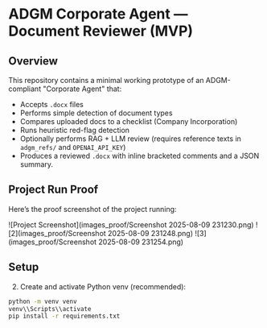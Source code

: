 # ADGM Corporate Agent — Document Reviewer (MVP)

## Overview
This repository contains a minimal working prototype of an ADGM-compliant "Corporate Agent" that:
- Accepts `.docx` files
- Performs simple detection of document types
- Compares uploaded docs to a checklist (Company Incorporation)
- Runs heuristic red-flag detection
- Optionally performs RAG + LLM review (requires reference texts in `adgm_refs/` and `OPENAI_API_KEY`)
- Produces a reviewed `.docx` with inline bracketed comments and a JSON summary.

## Project Run Proof

Here’s the proof screenshot of the project running:

![Project Screenshot](images_proof/Screenshot 2025-08-09 231230.png)
![2](images_proof/Screenshot 2025-08-09 231248.png)
![3](images_proof/Screenshot 2025-08-09 231254.png)

## Setup


2. Create and activate Python venv (recommended):
```bash
python -m venv venv
venv\\Scripts\\activate
pip install -r requirements.txt







